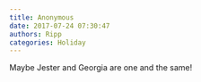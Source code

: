 ```yaml
---
title: Anonymous
date: 2017-07-24 07:30:47
authors: Ripp
categories: Holiday
---
```


 Maybe Jester and Georgia are one and the same!